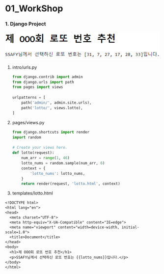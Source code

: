 # 01_WorkShop



### 1. Django Project



![image-20210309144916726](01_django_workshop.assets/image-20210309144916726.png)



1. intro/urls.py

   ```python
   from django.contrib import admin
   from django.urls import path
   from pages import views
   
   urlpatterns = [
       path('admin/', admin.site.urls),
       path('lotto/', views.lotto),
   ]
   ```

2. pages/views.py

   ```python
   from django.shortcuts import render
   import random
   
   # Create your views here.
   def lotto(request):
       num_arr = range(1, 46)
       lotto_nums = random.sample(num_arr, 6)
       context = {
           'lotto_nums': lotto_nums,
       }
       return render(request, 'lotto.html', context)
   ```

3. templates/lotto.html

```django
<!DOCTYPE html>
<html lang="en">
<head>
  <meta charset="UTF-8">
  <meta http-equiv="X-UA-Compatible" content="IE=edge">
  <meta name="viewport" content="width=device-width, initial-scale=1.0">
  <title>Document</title>
</head>
<body>
  <h1>제 OOO회 로또 번호 추천</h1>
  <p>SSAFY님께서 선택하신 로또 번호는 {{lotto_nums}}입니다.</p>
</body>
</html>
```

